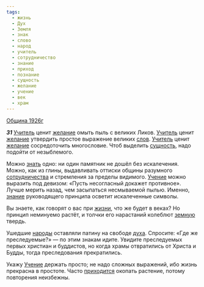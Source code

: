 ```yaml
---
tags:
  - жизнь
  - Дух
  - Земля
  - знак
  - слово
  - народ
  - учитель
  - сотрудничество
  - знание
  - приход
  - познание
  - сущность
  - желание
  - учение
  - век
  - храм
---
```


[Община 1926г](https://127.0.0.1:4002/agni/1926)

___31___
[Учитель](../../../tags/#учитель) ценит [желание](../../../tags/#желание) омыть пыль с великих Ликов. [Учитель](../../../tags/#учитель) ценит [желание](../../../tags/#желание) утвердить простое выражение великих [слов](../../../tags/#слово). [Учитель](../../../tags/#учитель) ценит [желание](../../../tags/#желание) сосредоточить многословие. Чтоб выделить [сущность](../../../tags/#сущность), надо подойти от незыблемого.   

Можно [знать](../../../tags/#познание) одно: ни один памятник не дошёл без искалечения. Можно, как из глины, выдавливать оттиски общины разумного [сотрудничества](../../../tags/#сотрудничество) и стремления за пределы видимого. [Учение](../../../tags/#учение) можно выразить под девизом: «Пусть несогласный докажет противное». Лучше мерить назад, чем засыпаться несмываемой пылью. Именно, [знание](../../../tags/#знание) руководящего принципа осветит искалеченные символы.   

Вы знаете, как говорят о вас при [жизни](../../../tags/#жизнь), что же будет в веках? Но принцип неминуемо растёт, и толчки его нарастаний колеблют [земную](../../../tags/#Земля) твердь.   

Ушедшие [народы](../../../tags/#народ) оставляли патину на свободе [духа](../../../tags/#Дух). Спросите: «Где же преследуемые?» — по этим знакам идите. Увидите преследуемых первых христиан и буддистов, но когда храмы отвратились от Христа и Будды, тогда преследования прекратились.   

Укажу [Учение](../../../tags/#учение) держать просто; не надо сложных выражений, ибо жизнь прекрасна в простоте. Часто [приходится](../../../tags/#приход) окопать растение, потому повторения неизбежны.   

